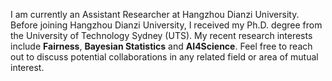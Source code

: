 I am currently an Assistant Researcher at Hangzhou Dianzi University. Before joining Hangzhou Dianzi University, I received my Ph.D. degree from the University of Technology Sydney (UTS). My recent research interests include **Fairness**, **Bayesian Statistics** and **AI4Science**. Feel free to reach out to discuss potential collaborations in any related field or area of mutual interest.
